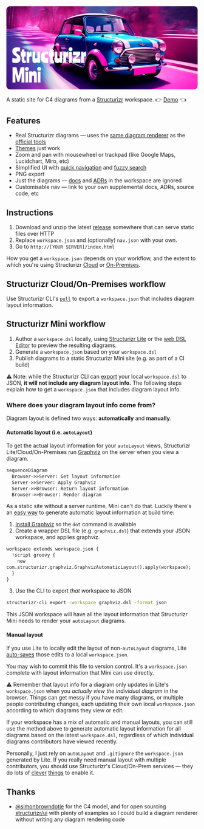 <img src='./docs/banner.webp' width='512' alt='Structurizr Mini' />

A static site for C4 diagrams from a [Structurizr](https://structurizr.com) workspace. 👉 [Demo](https://bensmithett.github.io/structurizr-mini/) 👈

## Features

- Real Structurizr diagrams — uses the [same diagram renderer](https://github.com/structurizr/ui) as the [official tools](https://docs.structurizr.com/products)
- [Themes](https://structurizr.com/help/themes) just work
- Zoom and pan with mousewheel or trackpad (like Google Maps, Lucidchart, Miro, etc)
- Simplified UI with [quick navigation](https://docs.structurizr.com/ui/quick-navigation) and [fuzzy search](https://github.com/farzher/fuzzysort)
- PNG export
- Just the diagrams — [docs](https://docs.structurizr.com/dsl/docs) and [ADRs](https://docs.structurizr.com/dsl/adrs) in the workspace are ignored
- Customisable nav — link to your own supplemental docs, ADRs, source code, etc

## Instructions

1. Download and unzip the latest [release](https://github.com/bensmithett/structurizr-mini/releases) somewhere that can serve static files over HTTP
2. Replace `workspace.json` and (optionally) `nav.json` with your own.
3. Go to `http://[YOUR SERVER]/index.html`

How you get a `workspace.json` depends on your workflow, and the extent to which you're using Structurizr [Cloud](https://docs.structurizr.com/cloud) or [On-Premises](https://docs.structurizr.com/onpremises).

## Structurizr Cloud/On-Premises workflow

Use Structurizr CLI's [`pull`](https://docs.structurizr.com/cli/pull) to export a `workspace.json` that includes diagram layout information.

## Structurizr Mini workflow

1. Author a `workspace.dsl` locally, using [Structurizr Lite](https://structurizr.com/help/lite) or the [web DSL Editor](https://structurizr.com/dsl) to preview the resulting diagrams.
2. Generate a `workspace.json` based on your `workspace.dsl`
3. Publish diagrams to a static Structurizr Mini site (e.g. as part of a CI build)

⚠️ Note: while the Structurizr CLI can [export](https://docs.structurizr.com/cli/export) your local `workspace.dsl` to JSON, **it will not include any diagram layout info.** The following steps explain how to get a `workspace.json` that includes diagram layout info.

### Where does your diagram layout info come from?

Diagram layout is defined two ways: **automatically** and **manually**.

#### Automatic layout (i.e. `autoLayout`)

To get the actual layout information for your `autoLayout` views, Structurizr Lite/Cloud/On-Premises run [Graphviz](https://graphviz.org) on the server when you view a diagram.

```mermaid
sequenceDiagram
  Browser->>Server: Get layout information
  Server->>Server: Apply Graphviz
  Server->>Browser: Return layout information
  Browser->>Browser: Render diagram
```

As a static site without a server runtime, Mini can't do that. Luckily there's an [easy way](https://github.com/structurizr/cli/issues/62#issuecomment-999623728) to generate automatic layout information at build time:

1. [Install Graphviz](https://graphviz.org/download/) so the `dot` command is available
2. Create a wrapper DSL file (e.g. `graphviz.dsl`) that extends your JSON workspace, and applies graphviz.
```
workspace extends workspace.json {
  !script groovy {
    new com.structurizr.graphviz.GraphvizAutomaticLayout().apply(workspace);
  }
}
```
3. Use the CLI to export *that* workspace to JSON
```bash
structurizr-cli export -workspace graphviz.dsl -format json
```

This JSON workspace will have all the layout information that Structurizr Mini needs to render your `autoLayout` diagrams.

#### Manual layout

If you use Lite to locally edit the layout of non-`autoLayout` diagrams, Lite [auto-saves](https://docs.structurizr.com/lite/usage#auto-save) those edits to a local `workspace.json`.

You may wish to commit this file to version control. It's a `workspace.json` complete with layout information that Mini can use directly.

⚠️ Remember that layout info for a diagram only updates in Lite's `workspace.json` when you *actually view the individual diagram* in the browser. Things can get messy if you have many diagrams, or multiple people contributing changes, each updating their own local `workspace.json` according to which diagrams they view or edit.

If your workspace has a mix of automatic and manual layouts, you can still use the method above to generate automatic layout information for all diagrams based on the latest `workspace.dsl`, regardless of which individual diagrams contributors have viewed recently.

Personally, I just rely on `autoLayout` and `.gitignore` the `workspace.json` generated by Lite. If you really need manual layout with multiple contributors, you should use Structurizr's Cloud/On-Prem services — they do lots of [clever](https://docs.structurizr.com/cloud/workspace-locking) [things](https://docs.structurizr.com/cli/push) to enable it.

## Thanks

- [@simonbrowndotje](https://github.com/simonbrowndotje) for the C4 model, and for open sourcing [structurizr/ui](https://github.com/structurizr/ui) with plenty of examples so I could build a diagram renderer without writing any diagram rendering code
